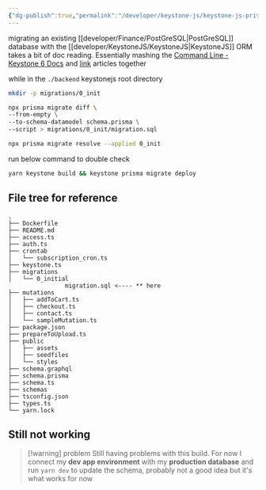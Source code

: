 ```yaml
---
{"dg-publish":true,"permalink":"/developer/keystone-js/keystone-js-prisma-migration/","dgPassFrontmatter":true}
---
```


migrating an existing [[developer/Finance/PostGreSQL\|PostGreSQL]] database with the [[developer/KeystoneJS/KeystoneJS\|KeystoneJS]] ORM takes a bit of doc reading. Essentially mashing the [Command Line - Keystone 6 Docs](https://keystonejs.com/docs/guides/cli) and [link](https://www.prisma.io/docs/guides/migrate/developing-with-prisma-migrate/add-prisma-migrate-to-a-project#introspect-to-create-or-update-your-prisma-schema) articles together

while in the `./backend` keystonejs root directory

```bash
mkdir -p migrations/0_init
```

```bash
npx prisma migrate diff \
--from-empty \
--to-schema-datamodel schema.prisma \
--script > migrations/0_init/migration.sql
```

```bash
npx prisma migrate resolve --applied 0_init
```

run below command to double check

```bash
yarn keystone build && keystone prisma migrate deploy
```

## File tree for reference

```
.
├── Dockerfile
├── README.md
├── access.ts
├── auth.ts
├── crontab
│   └── subscription_cron.ts
├── keystone.ts
├── migrations
│   └── 0_initial
				migration.sql <---- ** here
├── mutations
│   ├── addToCart.ts
│   ├── checkout.ts
│   ├── contact.ts
│   └── sampleMutation.ts
├── package.json
├── prepareToUpload.ts
├── public
│   ├── assets
│   ├── seedfiles
│   └── styles
├── schema.graphql
├── schema.prisma
├── schema.ts
├── schemas
├── tsconfig.json
├── types.ts
└── yarn.lock
```


## Still not working

> [!warning] problem
> Still having problems with this build. For now I connect my **dev app environment** with my **production database** and run `yarn dev` to update the schema, probably not a good idea but it's what works for now


